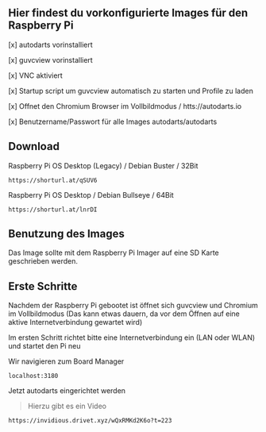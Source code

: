 ## Hier findest du vorkonfigurierte Images für den Raspberry Pi

[x] autodarts vorinstalliert

[x] guvcview vorinstalliert

[x] VNC aktiviert

[x] Startup script um guvcview automatisch zu starten und Profile zu laden

[x] Offnet den Chromium Browser im Vollbildmodus / htts://autodarts.io

[x] Benutzername/Passwort für alle Images autodarts/autodarts


## Download

Raspberry Pi OS Desktop (Legacy) / Debian Buster / 32Bit
```
https://shorturl.at/qSUV6
```

Raspberry Pi OS Desktop / Debian Bullseye / 64Bit
```
https://shorturl.at/lnrDI
```


## Benutzung des Images

Das Image sollte mit dem Raspberry Pi Imager auf eine SD Karte geschrieben werden.

## Erste Schritte

Nachdem der Raspberry Pi gebootet ist öffnet sich guvcview und Chromium im Vollbildmodus (Das kann etwas dauern, da vor dem Öffnen auf eine aktive Internetverbindung gewartet wird)

Im ersten Schritt richtet bitte eine Internetverbindung ein (LAN oder WLAN) und startet den Pi neu


Wir navigieren zum Board Manager
```
localhost:3180
```

Jetzt autodarts eingerichtet werden

> Hierzu gibt es ein Video
```
https://invidious.drivet.xyz/wQxRMKd2K6o?t=223
```
